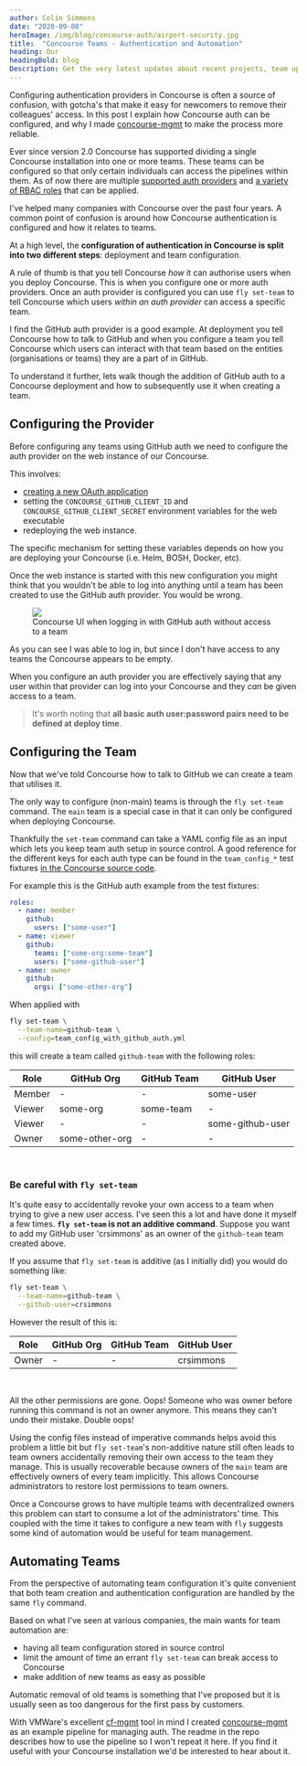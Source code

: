 ```yaml
---
author: Colin Simmons
date: "2020-09-08"
heroImage: /img/blog/concourse-auth/airport-security.jpg
title:  "Concourse Teams - Authentication and Automation"
heading: Our
headingBold: blog
Description: Get the very latest updates about recent projects, team updates, thoughts and industry news from our team of EngineerBetter experts.
---
```


Configuring authentication providers in Concourse is often a source of confusion, with gotcha's that make it easy for newcomers to remove their colleagues' access. In this post I explain how Concourse auth can be configured, and why I made [concourse-mgmt](https://github.com/EngineerBetter/concourse-mgmt) to make the process more reliable.

Ever since version 2.0 Concourse has supported dividing a single Concourse installation into one or more teams. These teams can be configured so that only certain individuals can access the pipelines within them. As of now there are multiple [supported auth providers](https://concourse-ci.org/auth.html) and [a variety of RBAC roles](https://concourse-ci.org/user-roles.html) that can be applied.

I've helped many companies with Concourse over the past four years. A common point of confusion is around how Concourse authentication is configured and how it relates to teams.

At a high level, the **configuration of authentication in Concourse is split into two different steps**: deployment and team configuration.

A rule of thumb is that you tell Concourse _how_ it can authorise users when you deploy Concourse. This is when you configure one or more auth providers. Once an auth provider is configured you can use `fly set-team` to tell Concourse which users _within an auth provider_ can access a specific team.

I find the GitHub auth provider is a good example. At deployment you tell Concourse how to talk to GitHub and when you configure a team you tell Concourse which users can interact with that team based on the entities (organisations or teams) they are a part of in GitHub.

To understand it further, lets walk though the addition of GitHub auth to a Concourse deployment and how to subsequently use it when creating a team.

## Configuring the Provider

Before configuring any teams using GitHub auth we need to configure the auth provider on the web instance of our Concourse.

This involves:

* [creating a new OAuth application](https://github.com/settings/applications/new)
* setting the `CONCOURSE_GITHUB_CLIENT_ID` and `CONCOURSE_GITHUB_CLIENT_SECRET` environment variables for the web executable
* redeploying the web instance.

The specific mechanism for setting these variables depends on how you are deploying your Concourse (i.e. Helm, BOSH, Docker, etc).

Once the web instance is started with this new configuration you might think that you wouldn't be able to log into anything until a team has been created to use the GitHub auth provider. You would be wrong.

<figure>
  <img src="/img/blog/concourse-auth/github-no-access.png" class="fit image">
  <figcaption>Concourse UI when logging in with GitHub auth without access to a team</figcaption>
</figure>

As you can see I was able to log in, but since I don't have access to any teams the Concourse appears to be empty.

When you configure an auth provider you are effectively saying that any user within that provider can log into your Concourse and they _can_ be given access to a team.


> It's worth noting that **all basic auth user:password pairs need to be defined at deploy time**.

## Configuring the Team

Now that we've told Concourse how to talk to GitHub we can create a team that utilises it.

The only way to configure (non-main) teams is through the `fly set-team` command. The `main` team is a special case in that it can only be configured when deploying Concourse.

Thankfully the `set-team` command can take a YAML config file as an input which lets you keep team auth setup in source control. A good reference for the different keys for each auth type can be found in the `team_config_*` test fixtures [in the Concourse source code](https://github.com/concourse/concourse/blob/master/fly/integration/fixtures).

For example this is the GitHub auth example from the test fixtures:

```yaml
roles:
  - name: member
    github:
      users: ["some-user"]
  - name: viewer
    github:
      teams: ["some-org:some-team"]
      users: ["some-github-user"]
  - name: owner
    github:
      orgs: ["some-other-org"]
```

When applied with

```sh
fly set-team \
  --team-name=github-team \
  --config=team_config_with_github_auth.yml
```

this will create a team called `github-team` with the following roles:

|Role|GitHub Org|GitHub Team|GitHub User|
|---|---|---|---|
|Member|-|-|some-user|
|Viewer|some-org|some-team|-|
|Viewer|-|-|some-github-user|
|Owner|some-other-org|-|-|
<br>

### Be careful with `fly set-team`

It's quite easy to accidentally revoke your own access to a team when trying to give a new user access. I've seen this a lot and have done it myself a few times. **`fly set-team` is not an additive command**. Suppose you want to add my GitHub user 'crsimmons' as an owner of the `github-team` team created above.

If you assume that `fly set-team` is additive (as I initially did) you would do something like:

```sh
fly set-team \
  --team-name=github-team \
  --github-user=crsimmons
```

However the result of this is:

|Role|GitHub Org|GitHub Team|GitHub User|
|---|---|---|---|
|Owner|-|-|crsimmons|
<br>

All the other permissions are gone. Oops! Someone who was owner before running this command is not an owner anymore. This means they can't undo their mistake. Double oops!

Using the config files instead of imperative commands helps avoid this problem a little bit but `fly set-team`'s non-additive nature still often leads to team owners accidentally removing their own access to the team they manage. This is usually recoverable because owners of the `main` team are effectively owners of every team implicitly. This allows Concourse administrators to restore lost permissions to team owners.

Once a Concourse grows to have multiple teams with decentralized owners this problem can start to consume a lot of the administrators' time. This coupled with the time it takes to configure a new team with `fly` suggests some kind of automation would be useful for team management.

## Automating Teams

From the perspective of automating team configuration it's quite convenient that both team creation and authentication configuration are handled by the same `fly` command.

Based on what I've seen at various companies, the main wants for team automation are:

- having all team configuration stored in source control
- limit the amount of time an errant `fly set-team` can break access to Concourse
- make addition of new teams as easy as possible

Automatic removal of old teams is something that I've proposed but it is usually seen as too dangerous for the first pass by customers.

With VMWare's excellent [cf-mgmt](https://github.com/vmwarepivotallabs/cf-mgmt) tool in mind I created [concourse-mgmt](https://github.com/EngineerBetter/concourse-mgmt) as an example pipeline for managing auth. The readme in the repo describes how to use the pipeline so I won't repeat it here. If you find it useful with your Concourse installation we'd be interested to hear about it.
